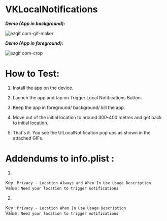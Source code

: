 # VKLocalNotifications

***Demo (App in background):***

![ezgif com-gif-maker](https://user-images.githubusercontent.com/21070922/41287299-e7ae8482-6e5f-11e8-89c2-b27b4f878f9f.gif)

***Demo (App in foreground):***

![ezgif com-crop](https://user-images.githubusercontent.com/21070922/41287438-523b0622-6e60-11e8-9ed4-2f68e7176ac2.gif)

# How to Test:

1) Install the app on the device.

2) Launch the app and tap on Trigger Local Notifications Button.

3) Keep the app in foreground/ background/ kill the app.

4) Move out of the initial location to around 300-400 metres and get back to initial location.

5) That's it. You see the UILocalNotification pop ups as shown in the attached GIFs.

# Addendums to info.plist :

1) 

Key : ``Privacy - Location Always and When In Use Usage Description`` <br />
Value : ``Need your location to trigger notifications``

2) 

Key : ``Privacy - Location When In Use Usage Description`` <br />
Value : ``Need your location to trigger notifications``
